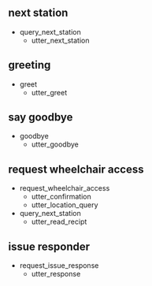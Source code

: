 ## next station
* query_next_station
  - utter_next_station
  
## greeting
* greet
  - utter_greet

## say goodbye
* goodbye
  - utter_goodbye
    
## request wheelchair access
* request_wheelchair_access
    - utter_confirmation
    - utter_location_query
* query_next_station
    - utter_read_recipt
    
## issue responder
* request_issue_response
    - utter_response

    

